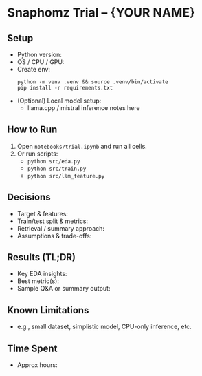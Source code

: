 # Snaphomz Trial – {YOUR NAME}

## Setup
- Python version:
- OS / CPU / GPU:
- Create env:
  ```
  python -m venv .venv && source .venv/bin/activate
  pip install -r requirements.txt
  ```
- (Optional) Local model setup:
  - llama.cpp / mistral inference notes here

## How to Run
1. Open `notebooks/trial.ipynb` and run all cells.
2. Or run scripts:
   - `python src/eda.py`
   - `python src/train.py`
   - `python src/llm_feature.py`

## Decisions
- Target & features:
- Train/test split & metrics:
- Retrieval / summary approach:
- Assumptions & trade-offs:

## Results (TL;DR)
- Key EDA insights:
- Best metric(s):
- Sample Q&A or summary output:

## Known Limitations
- e.g., small dataset, simplistic model, CPU-only inference, etc.

## Time Spent
- Approx hours:
